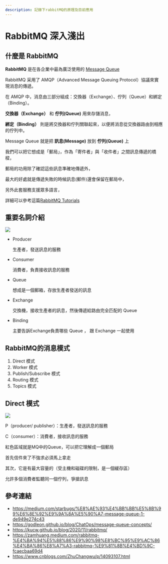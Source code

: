 ```yaml
---
description: 記錄下rabbitMQ的原理及目前應用
---
```


# RabbitMQ 深入淺出

## 什麼是 RabbitMQ

 **RabbitMQ** 是在各企業中最為廣泛使用的 [Message Queue](../article/2023-04-21-MessageQueue.md)

RabbitMQ 采用了 AMQP（Advanced Message Queuing Protocol）協議來實現消息的傳遞。

在 AMQP 中，消息由三部分組成：交換器（Exchange）、佇列（Queue）和綁定（Binding）。

**交換器（Exchange）** 和 **佇列(Queue)** 用來存儲消息，

**綁定（Binding）** 則是將交換器和佇列關聯起來，以便將消息從交換器路由到相應的佇列中。

Message Queue 就是把 **訊息(Message)** 放到 **佇列(Queue)** 上

我們可以把它想成是「郵局」，作為「寄件者」與「收件者」之間訊息傳遞的橋樑，

郵局的功用除了確認這些訊息準確地傳遞外，

最大的好處就是傳遞失敗的時候訊息(郵件)還會保留在郵局中，

另外此套服務支援眾多語言，

詳細可以參考這篇[RabbitMQ Tutorials](https://www.rabbitmq.com/getstarted.html)


## 重要名詞介紹

<img src="https://user-images.githubusercontent.com/38503381/222387617-daaca61b-036c-4475-bc3c-e3fab27a14b8.jpg">

* Producer
  
    生產者，發送訊息的服務

* Consumer

    消費者，負責接收訊息的服務

* Queue

    想成是一個郵箱，存放生產者發送的訊息

* Exchange

    交換機，接收生產者的訊息，然後傳遞給路由完全匹配的 Queue

* Binding

    主要告訴Exchange負責哪些 Queue ， 跟 Exchange 一起使用

## RabbitMQ的消息模式

1. Direct 模式
2. Worker 模式
3. Publish/Subscribe 模式
4. Routing 模式
5. Topics 模式
   
## Direct 模式

<img src="https://user-images.githubusercontent.com/38503381/231683883-0f68f86f-bfd4-4c9f-800c-fff65c7a5e76.jpg">

P（producer/ publisher）：生產者，發送訊息的服務

C（consumer）：消費者，接收訊息的服務

紅色區域就是MQ中的Queue，可以把它理解成一個郵局

首先信件來了不強求必須馬上拿走

其次，它是有最大容量的（受主機和磁碟的限制，是一個緩存區）

允許多個消費者監聽同一個佇列，爭搶訊息




## 參考連結

* <https://medium.com/starbugs/%E8%AE%93%E4%BB%BB%E5%8B%99%E6%8E%92%E9%9A%8A%E5%90%A7-message-queue-1-de949e274c43>
* <https://godleon.github.io/blog/ChatOps/message-queue-concepts/>
* <https://kucw.github.io/blog/2020/11/rabbitmq/>
* <https://zamhuang.medium.com/rabbitmq-%E4%BA%94%E5%88%86%E9%90%98%E8%BC%95%E9%AC%86%E4%BA%86%E8%A7%A3-rabbitmq-%E9%81%8B%E4%BD%9C-fcaecbaa69d4>
* <https://www.cnblogs.com/ZhuChangwu/p/14093107.html>